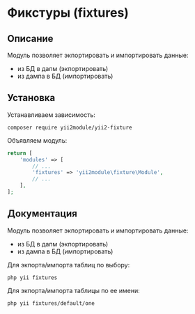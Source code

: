 Фикстуры (fixtures)
===

## Описание

Модуль позволяет экпортировать и импортировать данные:

* из БД в дапм (экпортировать)
* из дампа в БД (импортировать)

## Установка

Устанавливаем зависимость:

```
composer require yii2module/yii2-fixture
```

Объявляем модуль:

```php
return [
	'modules' => [
		// ...
		'fixtures' => 'yii2module\fixture\Module',
		// ...
	],
];
```

## Документация

Модуль позволяет экпортировать и импортировать данные:

* из БД в дапм (экпортировать)
* из дампа в БД (импортировать)

Для экпорта/импорта таблиц по выбору:

```
php yii fixtures
```

Для экпорта/импорта таблицы по ее имени:

```
php yii fixtures/default/one
```